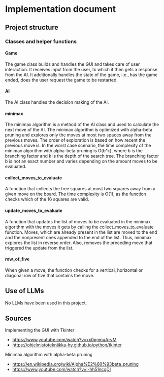 # Implementation document

## Project structure

### Classes and helper functions

#### Game
The game class builds and handles the GUI and takes care of user interaction. It receives input from the user, to which it then gets a response from the AI. It additionally handles the state of the game, i.e., has the game ended, does the user request the game to be restarted.

#### AI
The AI class handles the decision making of the AI.

#### minimax
The minimax algorithm is a method of the AI class and used to calculate the next move of the AI. The minimax algorithm is optimized with alpha-beta pruning and explores only the moves at most two spaces away from the previous moves. The order of exploration is based on how recent the previous move is. In the worst case scenario, the time complexity of the minimax algorithm with alpha-beta pruning is O(b^k), where b is the branching factor and k is the depth of the search tree. The branching factor b is not an exact number and varies depending on the amount moves to be evaluated.

#### collect_moves_to_evaluate
A function that collects the free squares at most two squares away from a given move on the board. The time complexity is O(1), as the function checks which of the 16 squares are valid.

#### update_moves_to_evaluate
A function that updates the list of moves to be evaluated in the minimax algorithm with the moves it gets by calling the collect_moves_to_evaluate function. Moves, which are already present in the list are moved to the end and the nonpresent ones appended to the end of the list. Thus, minimax explores the list in reverse order. Also, removes the preceding move that triggered the update from the list. 

#### row_of_five
When given a move, the function checks for a vertical, horizontal or diagonal row of five that contains the move.

## Use of LLMs
No LLMs have been used in this project.

## Sources
Implementing the GUI with Tkinter
- https://www.youtube.com/watch?v=xx0qmpuA-vM
- https://ohjelmistotekniikka-hy.github.io/python/tkinter  

Minimax algorithm with alpha-beta pruning
- https://en.wikipedia.org/wiki/Alpha%E2%80%93beta_pruning
- https://www.youtube.com/watch?v=l-hh51ncgDI